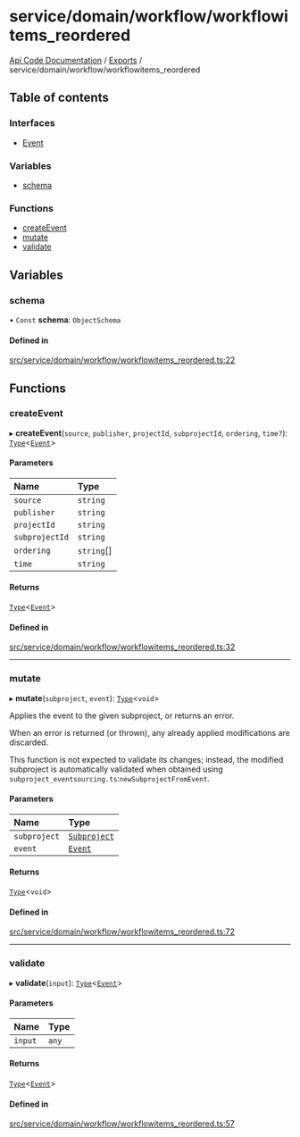 # service/domain/workflow/workflowitems\_reordered
 
[Api Code Documentation](../README.md) / [Exports](../modules.md) / service/domain/workflow/workflowitems\_reordered

## Table of contents

### Interfaces

- [Event](../interfaces/service_domain_workflow_workflowitems_reordered.Event.md)

### Variables

- [schema](service_domain_workflow_workflowitems_reordered.md#schema)

### Functions

- [createEvent](service_domain_workflow_workflowitems_reordered.md#createevent)
- [mutate](service_domain_workflow_workflowitems_reordered.md#mutate)
- [validate](service_domain_workflow_workflowitems_reordered.md#validate)

## Variables

### schema

• `Const` **schema**: `ObjectSchema`

#### Defined in

[src/service/domain/workflow/workflowitems_reordered.ts:22](https://github.com/openkfw/TruBudget/blob/b9aaff0/api/src/service/domain/workflow/workflowitems_reordered.ts#L22)

## Functions

### createEvent

▸ **createEvent**(`source`, `publisher`, `projectId`, `subprojectId`, `ordering`, `time?`): [`Type`](result.md#type)<[`Event`](../interfaces/service_domain_workflow_workflowitems_reordered.Event.md)\>

#### Parameters

| Name | Type |
| :------ | :------ |
| `source` | `string` |
| `publisher` | `string` |
| `projectId` | `string` |
| `subprojectId` | `string` |
| `ordering` | `string`[] |
| `time` | `string` |

#### Returns

[`Type`](result.md#type)<[`Event`](../interfaces/service_domain_workflow_workflowitems_reordered.Event.md)\>

#### Defined in

[src/service/domain/workflow/workflowitems_reordered.ts:32](https://github.com/openkfw/TruBudget/blob/b9aaff0/api/src/service/domain/workflow/workflowitems_reordered.ts#L32)

___

### mutate

▸ **mutate**(`subproject`, `event`): [`Type`](result.md#type)<`void`\>

Applies the event to the given subproject, or returns an error.

When an error is returned (or thrown), any already applied modifications are
discarded.

This function is not expected to validate its changes; instead, the modified
subproject is automatically validated when obtained using
`subproject_eventsourcing.ts`:`newSubprojectFromEvent`.

#### Parameters

| Name | Type |
| :------ | :------ |
| `subproject` | [`Subproject`](../interfaces/service_domain_workflow_subproject.Subproject.md) |
| `event` | [`Event`](../interfaces/service_domain_workflow_workflowitems_reordered.Event.md) |

#### Returns

[`Type`](result.md#type)<`void`\>

#### Defined in

[src/service/domain/workflow/workflowitems_reordered.ts:72](https://github.com/openkfw/TruBudget/blob/b9aaff0/api/src/service/domain/workflow/workflowitems_reordered.ts#L72)

___

### validate

▸ **validate**(`input`): [`Type`](result.md#type)<[`Event`](../interfaces/service_domain_workflow_workflowitems_reordered.Event.md)\>

#### Parameters

| Name | Type |
| :------ | :------ |
| `input` | `any` |

#### Returns

[`Type`](result.md#type)<[`Event`](../interfaces/service_domain_workflow_workflowitems_reordered.Event.md)\>

#### Defined in

[src/service/domain/workflow/workflowitems_reordered.ts:57](https://github.com/openkfw/TruBudget/blob/b9aaff0/api/src/service/domain/workflow/workflowitems_reordered.ts#L57)
